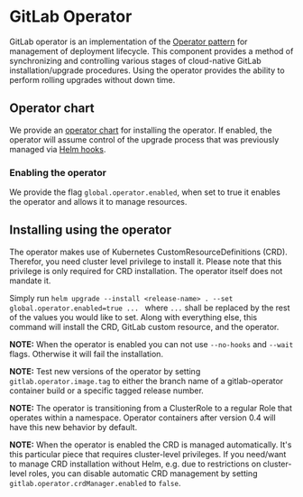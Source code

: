 # GitLab Operator

GitLab operator is an implementation of the [Operator pattern](https://coreos.com/blog/introducing-operators.html) for management of deployment lifecycle. This component provides a method of synchronizing and controlling various stages of cloud-native GitLab installation/upgrade procedures. Using the operator provides the ability to perform rolling upgrades without down time.

## Operator chart

We provide an [operator chart](https://gitlab.com/charts/gitlab/tree/master/charts/gitlab/charts/operator) for installing the operator. If enabled, the operator will assume control of the upgrade process that was previously managed via [Helm hooks](https://docs.helm.sh/developing_charts/#hooks).

### Enabling the operator

We provide the flag `global.operator.enabled`, when set to true it enables the operator and allows it to manage resources.

## Installing using the operator

The operator makes use of Kubernetes CustomResourceDefinitions (CRD). Therefor, you need cluster level privilege to install
it. Please note that this privilege is only required for CRD installation. The operator itself does not mandate it.

Simply run `helm upgrade --install <release-name> . --set global.operator.enabled=true ... ` where `...` shall be replaced by the rest of the values you would like to set. Along with everything else, this command will install the CRD, GitLab custom resource, and the operator.

**NOTE:** When the operator is enabled you can not use `--no-hooks` and `--wait` flags. Otherwise it will fail the installation.

**NOTE:** Test new versions of the operator by setting `gitlab.operator.image.tag` to either the branch name of a gitlab-operator container build or a specific tagged release number.

**NOTE:** The operator is transitioning from a ClusterRole to a regular Role that operates within a namespace. Operator containers after version 0.4 will have this new behavior by default.

**NOTE:** When the operator is enabled the CRD is managed automatically. It's this particular piece that requires cluster-level privileges. If you need/want to manage CRD installation without Helm, e.g. due to restrictions on cluster-level roles, you can disable automatic CRD management by setting `gitlab.operator.crdManager.enabled` to 
`false`.